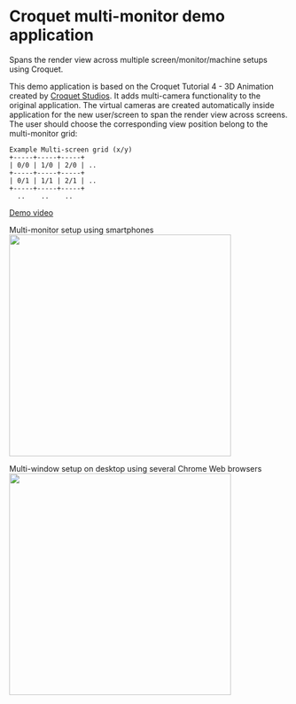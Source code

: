 # Croquet multi-monitor demo application

Spans the render view across multiple screen/monitor/machine setups using Croquet. 

This demo application is based on the Croquet Tutorial 4 - 3D Animation created by [Croquet Studios](https://croquet.studio). It adds multi-camera functionality to the original application. The virtual cameras are created automatically inside application for the new user/screen to span the render view across screens. The user should choose the corresponding view position belong to the multi-monitor grid:

```
Example Multi-screen grid (x/y)
+-----+-----+-----+
| 0/0 | 1/0 | 2/0 | ..
+-----+-----+-----+
| 0/1 | 1/1 | 2/1 | ..
+-----+-----+-----+
  ..    ..    ..
```

[Demo video](https://vimeo.com/348916910)

Multi-monitor setup using smartphones  
<img src="https://krestianstvo.org/sdk/projects/croquet-multi-monitor-demo/croquet-multi-monitor.jpg" width=400> <br>

Multi-window setup on desktop using several Chrome Web browsers
<img src="https://krestianstvo.org/sdk/projects/croquet-multi-monitor-demo/croquet-multi-window.jpg" width=400> 